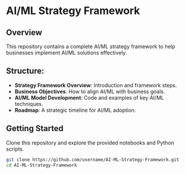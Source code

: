 # AI/ML Strategy Framework

## Overview
This repository contains a complete AI/ML strategy framework to help businesses implement AI/ML solutions effectively.

## Structure:
- **Strategy Framework Overview**: Introduction and framework steps.
- **Business Objectives**: How to align AI/ML with business goals.
- **AI/ML Model Development**: Code and examples of key AI/ML techniques.
- **Roadmap**: A strategic timeline for AI/ML adoption.

## Getting Started
Clone this repository and explore the provided notebooks and Python scripts.

```bash
git clone https://github.com/username/AI-ML-Strategy-Framework.git
cd AI-ML-Strategy-Framework
